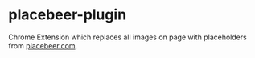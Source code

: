 # placebeer-plugin
Chrome Extension which replaces all images on page with placeholders from [placebeer.com](https://placebeer.com/).
